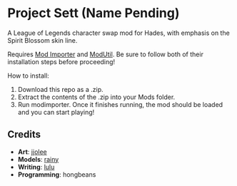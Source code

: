 <!-- TODO: Add screenshots, gifs, what have you -->
# Project Sett (Name Pending)
A League of Legends character swap mod for Hades, with emphasis on the Spirit Blossom skin line.

Requires [Mod Importer](https://www.nexusmods.com/hades/mods/26) and [ModUtil](https://www.nexusmods.com/hades/mods/27). Be sure to follow both of their installation steps before proceeding!

How to install:
1. Download this repo as a .zip.
2. Extract the contents of the .zip into your Mods folder.
3. Run modimporter. Once it finishes running, the mod should be loaded and you can start playing!

## Credits
- **Art**: [jjolee](https://twitter.com/sorrowtalks)
- **Models**: [rainy](https://twitter.com/MooncakePhel)
- **Writing**: [lulu](https://twitter.com/aphelionaphelia)
- **Programming**: hongbeans
